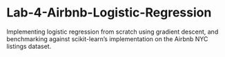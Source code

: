 # Lab-4-Airbnb-Logistic-Regression
Implementing logistic regression from scratch using gradient descent, and benchmarking against scikit-learn’s implementation on the Airbnb NYC listings dataset.
